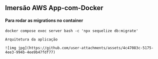 ##  Imersão AWS App-com-Docker


#### Para rodar as migrations no container ####
```
docker compose exec server bash -c 'npx sequelize db:migrate'

Arquitetura da aplicação 

![img jpg](https://github.com/user-attachments/assets/4c47083c-5175-4ee3-994b-4ee9b47fdf77)




```
